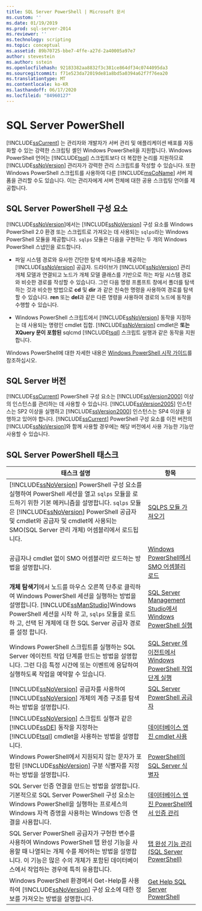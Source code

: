 ```yaml
---
title: SQL Server PowerShell | Microsoft 문서
ms.custom: ''
ms.date: 01/19/2019
ms.prod: sql-server-2014
ms.reviewer: ''
ms.technology: scripting
ms.topic: conceptual
ms.assetid: 89b70725-bbe7-4ffe-a27d-2a40005a97e7
author: stevestein
ms.author: sstein
ms.openlocfilehash: 92183382aa8832f3c381ce864df34c0744095da3
ms.sourcegitcommit: f71e523da72019de81a8bd5a0394a62f7f76ea20
ms.translationtype: MT
ms.contentlocale: ko-KR
ms.lasthandoff: 06/17/2020
ms.locfileid: "84960127"
---
```

# <a name="sql-server-powershell"></a>SQL Server PowerShell
  [!INCLUDE[ssCurrent](../includes/sscurrent-md.md)] 는 관리자와 개발자가 서버 관리 및 애플리케이션 배포를 자동화할 수 있는 강력한 스크립팅 셸인 Windows PowerShell을 지원합니다. Windows PowerShell 언어는 [!INCLUDE[tsql](../includes/tsql-md.md)] 스크립트보다 더 복잡한 논리를 지원하므로 [!INCLUDE[ssNoVersion](../includes/ssnoversion-md.md)] 관리자가 강력한 관리 스크립트를 작성할 수 있습니다. 또한 Windows PowerShell 스크립트를 사용하여 다른 [!INCLUDE[msCoName](../includes/msconame-md.md)] 서버 제품을 관리할 수도 있습니다. 이는 관리자에게 서버 전체에 대한 공용 스크립팅 언어를 제공합니다.  
  
## <a name="sql-server-powershell-components"></a>SQL Server PowerShell 구성 요소  
 [!INCLUDE[ssNoVersion](../includes/ssnoversion-md.md)]에서는 [!INCLUDE[ssNoVersion](../includes/ssnoversion-md.md)] 구성 요소를 Windows PowerShell 2.0 환경 또는 스크립트로 가져오는 데 사용되는 `sqlps`라는 Windows PowerShell 모듈을 제공합니다. `sqlps` 모듈은 다음을 구현하는 두 개의 Windows PowerShell 스냅인을 로드합니다.  
  
-   파일 시스템 경로와 유사한 간단한 탐색 메커니즘을 제공하는 [!INCLUDE[ssNoVersion](../includes/ssnoversion-md.md)] 공급자. 드라이브가 [!INCLUDE[ssNoVersion](../includes/ssnoversion-md.md)] 관리 개체 모델과 연결되고 노드가 개체 모델 클래스를 기반으로 하는 파일 시스템 경로와 비슷한 경로를 작성할 수 있습니다. 그런 다음 명령 프롬프트 창에서 폴더를 탐색하는 것과 비슷한 방법으로 **cd** 및 **dir** 과 같은 친숙한 명령을 사용하여 경로를 탐색할 수 있습니다. **ren** 또는 **del**과 같은 다른 명령을 사용하여 경로의 노드에 동작을 수행할 수 있습니다.  
  
-   Windows PowerShell 스크립트에서 [!INCLUDE[ssNoVersion](../includes/ssnoversion-md.md)] 동작을 지정하는 데 사용되는 명령인 cmdlet 집합. [!INCLUDE[ssNoVersion](../includes/ssnoversion-md.md)] cmdlet은 **또는 XQuery 문이 포함된** sqlcmd [!INCLUDE[tsql](../includes/tsql-md.md)] 스크립트 실행과 같은 동작을 지원합니다.  
  
 Windows PowerShell에 대한 자세한 내용은 [Windows PowerShell 시작 가이드](https://msdn.microsoft.com/library/hh857337.aspx)를 참조하십시오.  
  
## <a name="sql-server-versions"></a>SQL Server 버전  
 [!INCLUDE[ssCurrent](../includes/sscurrent-md.md)] PowerShell 구성 요소는 [!INCLUDE[ssVersion2000](../includes/ssversion2000-md.md)] 이상의 인스턴스를 관리하는 데 사용할 수 있습니다. [!INCLUDE[ssVersion2005](../includes/ssversion2005-md.md)] 인스턴스는 SP2 이상을 실행하고 [!INCLUDE[ssVersion2000](../includes/ssversion2000-md.md)] 인스턴스는 SP4 이상을 실행하고 있어야 합니다. [!INCLUDE[ssCurrent](../includes/sscurrent-md.md)] PowerShell 구성 요소를 이전 버전의 [!INCLUDE[ssNoVersion](../includes/ssnoversion-md.md)]와 함께 사용할 경우에는 해당 버전에서 사용 가능한 기능만 사용할 수 있습니다.  
  
## <a name="sql-server-powershell-tasks"></a>SQL Server PowerShell 태스크  
  
|태스크 설명|항목|  
|----------------------|-----------|  
|[!INCLUDE[ssNoVersion](../includes/ssnoversion-md.md)] PowerShell 구성 요소를 실행하여 PowerShell 세션을 열고 `sqlps` 모듈을 로드하기 위한 기본 메커니즘을 설명합니다. `sqlps` 모듈은 [!INCLUDE[ssNoVersion](../includes/ssnoversion-md.md)] PowerShell 공급자 및 cmdlet와 공급자 및 cmdlet에 사용되는 SMO(SQL Server 관리 개체) 어셈블리에서 로드됩니다.|[SQLPS 모듈 가져오기](../database-engine/import-the-sqlps-module.md)|  
|공급자나 cmdlet 없이 SMO 어셈블리만 로드하는 방법을 설명합니다.|[Windows PowerShell에서 SMO 어셈블리 로드](load-the-smo-assemblies-in-windows-powershell.md)|  
|**개체 탐색기**에서 노드를 마우스 오른쪽 단추로 클릭하여 Windows PowerShell 세션을 실행하는 방법을 설명합니다. [!INCLUDE[ssManStudio](../includes/ssmanstudio-md.md)]Windows PowerShell 세션을 시작 하 고, `sqlps` 모듈을 로드 하 고, 선택 된 개체에 대 한 SQL Server 공급자 경로를 설정 합니다.|[SQL Server Management Studio에서 Windows PowerShell 실행](run-windows-powershell-from-sql-server-management-studio.md)|  
|Windows PowerShell 스크립트를 실행하는 SQL Server 에이전트 작업 단계를 만드는 방법을 설명합니다. 그런 다음 특정 시간에 또는 이벤트에 응답하여 실행하도록 작업을 예약할 수 있습니다.|[SQL Server 에이전트에서 Windows PowerShell 작업 단계 실행](run-windows-powershell-steps-in-sql-server-agent.md)|  
|[!INCLUDE[ssNoVersion](../includes/ssnoversion-md.md)] 공급자를 사용하여 [!INCLUDE[ssNoVersion](../includes/ssnoversion-md.md)] 개체의 계층 구조를 탐색하는 방법을 설명합니다.|[SQL Server PowerShell 공급자](sql-server-powershell-provider.md)|  
|[!INCLUDE[ssNoVersion](../includes/ssnoversion-md.md)] 스크립트 실행과 같은 [!INCLUDE[ssDE](../includes/ssde-md.md)] 동작을 지정하는 [!INCLUDE[tsql](../includes/tsql-md.md)] cmdlet을 사용하는 방법을 설명합니다.|[데이터베이스 엔진 cmdlet 사용](../database-engine/use-the-database-engine-cmdlets.md)|  
|Windows PowerShell에서 지원되지 않는 문자가 포함된 [!INCLUDE[ssNoVersion](../includes/ssnoversion-md.md)] 구분 식별자를 지정하는 방법을 설명합니다.|[PowerShell의 SQL Server 식별자](sql-server-identifiers-in-powershell.md)|  
|SQL Server 인증 연결을 만드는 방법을 설명합니다. 기본적으로 SQL Server PowerShell 구성 요소는 Windows PowerShell을 실행하는 프로세스의 Windows 자격 증명을 사용하는 Windows 인증 연결을 사용합니다.|[데이터베이스 엔진 PowerShell에서 인증 관리](manage-authentication-in-database-engine-powershell.md)|  
|SQL Server PowerShell 공급자가 구현한 변수를 사용하여 Windows PowerShell 탭 완성 기능을 사용할 때 나열되는 개체 수를 제어하는 방법을 설명합니다. 이 기능은 많은 수의 개체가 포함된 데이터베이스에서 작업하는 경우에 특히 유용합니다.|[탭 완성 기능 관리&#40;SQL Server PowerShell&#41;](manage-tab-completion-sql-server-powershell.md)|  
|Windows PowerShell 환경에서 Get-Help를 사용하여 [!INCLUDE[ssNoVersion](../includes/ssnoversion-md.md)] 구성 요소에 대한 정보를 가져오는 방법을 설명합니다.|[Get Help SQL Server PowerShell](../database-engine/get-help-sql-server-powershell.md)|  
  
  
